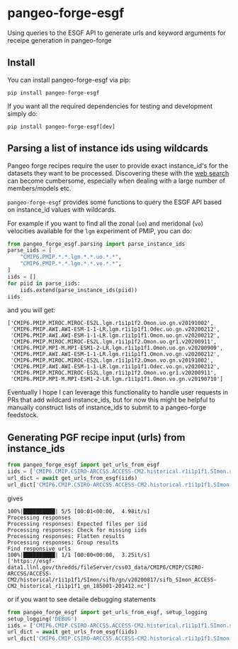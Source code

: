 # pangeo-forge-esgf

Using queries to the ESGF API to generate urls and keyword arguments for receipe generation in pangeo-forge

## Install
You can install pangeo-forge-esgf via pip:
```
pip install pangeo-forge-esgf
```

If you want all the required dependencies for testing and development simply do:
```
pip install pangeo-forge-esgf[dev]
```

## Parsing a list of instance ids using wildcards

Pangeo forge recipes require the user to provide exact instance_id's for the datasets they want to be processed. Discovering these with the [web search](https://esgf-node.llnl.gov/search/cmip6/) can become cumbersome, especially when dealing with a large number of members/models etc.

`pangeo-forge-esgf` provides some functions to query the ESGF API based on instance_id values with wildcards.

For example if you want to find all the zonal (`uo`) and meridonal (`vo`) velocities available for the `lgm` experiment of PMIP, you can do:

```python
from pangeo_forge_esgf.parsing import parse_instance_ids
parse_iids = [
    "CMIP6.PMIP.*.*.lgm.*.*.uo.*.*",
    "CMIP6.PMIP.*.*.lgm.*.*.vo.*.*",
]
iids = []
for piid in parse_iids:
    iids.extend(parse_instance_ids(piid))
iids
```

and you will get:

```
['CMIP6.PMIP.MIROC.MIROC-ES2L.lgm.r1i1p1f2.Omon.uo.gn.v20191002',
 'CMIP6.PMIP.AWI.AWI-ESM-1-1-LR.lgm.r1i1p1f1.Odec.uo.gn.v20200212',
 'CMIP6.PMIP.AWI.AWI-ESM-1-1-LR.lgm.r1i1p1f1.Omon.uo.gn.v20200212',
 'CMIP6.PMIP.MIROC.MIROC-ES2L.lgm.r1i1p1f2.Omon.uo.gr1.v20200911',
 'CMIP6.PMIP.MPI-M.MPI-ESM1-2-LR.lgm.r1i1p1f1.Omon.uo.gn.v20200909',
 'CMIP6.PMIP.AWI.AWI-ESM-1-1-LR.lgm.r1i1p1f1.Omon.vo.gn.v20200212',
 'CMIP6.PMIP.MIROC.MIROC-ES2L.lgm.r1i1p1f2.Omon.vo.gn.v20191002',
 'CMIP6.PMIP.AWI.AWI-ESM-1-1-LR.lgm.r1i1p1f1.Odec.vo.gn.v20200212',
 'CMIP6.PMIP.MIROC.MIROC-ES2L.lgm.r1i1p1f2.Omon.vo.gr1.v20200911',
 'CMIP6.PMIP.MPI-M.MPI-ESM1-2-LR.lgm.r1i1p1f1.Omon.vo.gn.v20190710']
```

Eventually I hope I can leverage this functionality to handle user requests in PRs that add wildcard instance_ids, but for now this might be helpful to manually construct lists of instance_ids to submit to a pangeo-forge feedstock.

## Generating PGF recipe input (urls) from instance_ids

```python
from pangeo_forge_esgf import get_urls_from_esgf
iids = ['CMIP6.CMIP.CSIRO-ARCCSS.ACCESS-CM2.historical.r1i1p1f1.SImon.sifb.gn.v20200817']
url_dict = await get_urls_from_esgf(iids)
url_dict['CMIP6.CMIP.CSIRO-ARCCSS.ACCESS-CM2.historical.r1i1p1f1.SImon.sifb.gn.v20200817']
```

gives

```
100%|██████████| 5/5 [00:01<00:00,  4.98it/s]
Processing responses
Processing responses: Expected files per iid
Processing responses: Check for missing iids
Processing responses: Flatten results
Processing responses: Group results
Find responsive urls
100%|██████████| 1/1 [00:00<00:00,  3.25it/s]
['https://esgf-data1.llnl.gov/thredds/fileServer/css03_data/CMIP6/CMIP/CSIRO-ARCCSS/ACCESS-CM2/historical/r1i1p1f1/SImon/sifb/gn/v20200817/sifb_SImon_ACCESS-CM2_historical_r1i1p1f1_gn_185001-201412.nc']
```

or if you want to see detaile debugging statements

```python
from pangeo_forge_esgf import get_urls_from_esgf, setup_logging
setup_logging('DEBUG')
iids = ['CMIP6.CMIP.CSIRO-ARCCSS.ACCESS-CM2.historical.r1i1p1f1.SImon.sifb.gn.v20200817']
url_dict = await get_urls_from_esgf(iids)
url_dict['CMIP6.CMIP.CSIRO-ARCCSS.ACCESS-CM2.historical.r1i1p1f1.SImon.sifb.gn.v20200817']
```

